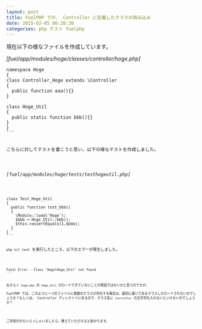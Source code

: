 ```yaml
---
layout: post
title: FuelPHP での、 Controller に定義したクラスの読み込み
date: 2015-02-05 06:28:38
categories: php テスト fuelphp
---
```

<p>現在以下の様なファイルを作成しています。</p>

<p><em>[fuel/app/modules/hoge/classes/controller/hoge.php]</em></p>

<pre class="lang-php prettyprint-override"><code>namespace Hoge
{
class Controller_Hoge extends \Controller
{
  public function aaa(){}
}

class Hoge_Util
{
  public static function bbb(){}
}
}
```

<p>こちらに対してテストを書こうと思い、以下の様なテストを作成しました。</p>

<p><em>[fuel/app/modules/hoge/tests/testhogeutil.php]</em></p>

<pre class="lang-php prettyprint-override"><code>class Test_Hoge_Util
{
  public function test_bbb()
  {
    \Module::load('Hoge');
    $bbb = Hoge_Util::bbb();
    $this-&gt;assertEquals(1,$bbb);
  }
}
```

<p><code>php oil test</code> を実行したところ、以下のエラーが発生しました。</p>

<pre class="lang-none prettyprint-override"><code>Fatal Error - Class 'Hoge\Hoge_Util' not found
```

<p>おそらく <code>hoge.php</code> の <code>Hoge_Util</code> がロードできていないことが原因ではないかと思うのですが、<br>
FuelPHP では、このように一つのファイルに複数のクラスが存在する場合は、最初に書いてあるクラスしかロードされないのでしょうか？もしくは、 Controller ディレクトリにあるので、クラス名に <code>Controller</code> の文字列を入れないといけないのでしょうか？</p>

<p>ご存知のかたいらっしゃいましたら、教えていただけると助かります。</p>
